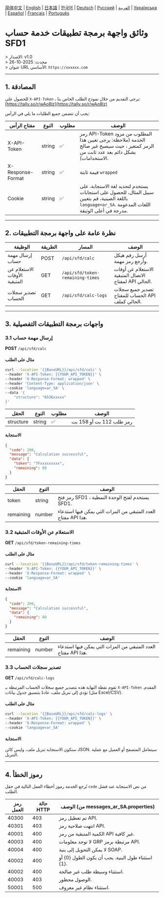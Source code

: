 [简体中文](./README.zh.md) | [English](./README.md) | [日本語](./README.ja.md) | [한국어](./README.ko.md) | [Deutsch](./README.de.md) | [Русский](./README.ru.md) | [العربية](./README.ar.md) | [Українська](./README.uk.md) | [Español](./README.es.md) | [Français](./README.fr.md) | [Português](./README.pt.md)

# وثائق واجهة برمجة تطبيقات خدمة حساب SFD1
&gt; الإصدار: v1.0    
&gt; محدث: 2025-10-26  
&gt;  عنوان URL الأساسي: `https://xxxxxx.com`  

---

## 1. المصادقة

للحصول على `X-API-Token` ، يرجى التقديم من خلال نموذج الطلب الخاص بنا: [https://tally.so/r/wAo8lz](https://tally.so/r/wAo8lz)

يجب أن تتضمن جميع الطلبات ما يلي في الرأس:

| مفتاح الرأس | النوع | مطلوب | الوصف |
|---|---|---|---|
| X-API-Token | string | ✅ | رمز API-Token المطلوب من مزود الخدمة (ملاحظة: يرجى تعيين هذا الرمز كمتغير ، حيث سيصبح غير صالح بشكل دائم بعد عدد ثابت من الاستخدامات). |
| X-Response-Format | string | ✅ | قيمة ثابتة `wrapped` |
| Cookie | string | ✅ | يستخدم لتحديد لغة الاستجابة. على سبيل المثال، للحصول على استجابات باللغة الصينية، قم بتعيين `language=ar_SA`. اللغات المدعومة مدرجة في أعلى الوثيقة. |

---

## 2. نظرة عامة على واجهة برمجة التطبيقات

| الوظيفة | الطريقة | المسار | الوصف |
|---|---|---|---|
| إرسال مهمة حساب | POST | `/api/sfd/calc` | أرسل رقم هيكل وأرجع رمز مهمة. |
| الاستعلام عن الأوقات المتبقية | GET | `/api/sfd/token-remaining-times`| الاستعلام عن أوقات الاتصال المتبقية لمفتاح API الحالي. |
| تصدير سجلات الحساب | GET | `/api/sfd/calc-logs` | تصدير جميع سجلات الحساب للمفتاح API الحالي كملف. |

---

## 3. واجهات برمجة التطبيقات التفصيلية

### 3.1 إرسال مهمة حساب
**POST** `/api/sfd/calc`

#### مثال على الطلب
```bash
curl --location '{{BaseURL}}/api/sfd/calc' \
--header 'X-API-Token: {{YOUR_API_TOKEN}}' \
--header 'X-Response-Format: wrapped' \
--header 'Content-Type: application/json' \
--cookie 'language=ar_SA' \
--data '{
    "structure": "6536xxxxx"
}'
```

| الحقل | النوع | مطلوب | الوصف |
|---|---|---|---|
| structure | string | ✅ | رمز طلب 112 بت أو 158 بت |

#### الاستجابة
```json
{
  "code": 200,
  "message": "Calculation successful",
  "data": {
    "token": "7Fxxxxxxxxx",
    "remaining": 80
  }
}
```

| الحقل | النوع | الوصف |
|---|---|---|
| token | string | رمز فتح SFD1 ، يستخدم لفتح الوحدة النمطية SFD1. |
| remaining | number | العدد المتبقي من المرات التي يمكن فيها استدعاء مفتاح API هذا. |


### 3.2 الاستعلام عن الأوقات المتبقية
**GET** `/api/sfd/token-remaining-times`

#### مثال على الطلب
```bash
curl --location '{{BaseURL}}/api/sfd/token-remaining-times' \
--header 'X-API-Token: {{YOUR_API_TOKEN}}' \
--header 'X-Response-Format: wrapped' \
--cookie 'language=ar_SA'
```

#### الاستجابة
```json
{
  "code": 200,
  "message": "Calculation successful",
  "data": {
    "remaining": 80
  }
}
```

| الحقل | النوع | الوصف |
|---|---|---|
| remaining | number | العدد المتبقي من المرات التي يمكن فيها استدعاء مفتاح API هذا. |


### 3.3 تصدير سجلات الحساب


**GET** `/api/sfd/calc-logs`




تقوم نقطة النهاية هذه بتصدير جميع سجلات الحساب المرتبطة بـ `X-API-Token` المقدم. تؤدي إلى تنزيل ملف، عادةً بتنسيق جدول بيانات (مثل Excel/CSV). 



#### مثال على الطلب


```bash
curl --location '{{BaseURL}}/api/sfd/calc-logs' \
--header 'X-API-Token: {{YOUR_API_TOKEN}}' \
--header 'X-Response-Format: wrapped' \
--cookie 'language=ar_SA'
```



#### الاستجابة


ستكون الاستجابة تنزيل ملف، وليس كائن JSON. سيتعامل المتصفح أو العميل مع عملية التنزيل. 



---




## 4. رموز الخطأ 



تُرجع الخدمة رموز أخطاء العمل التالية في حقل `code` من نص الاستجابة عند فشل الطلب. 



| رمز العمل | حالة HTTP | الوصف (من messages_ar_SA.properties) |
|---|---|---|
| 40300 | 403 | تم تعطيل رمز API. |
| 40301 | 403 | انتهت صلاحية رمز API. |
| 40001 | 400 | الكمية المتبقية من رمز API غير كافية. |
| 40003 | 400 | لا توجد معلومات GRP مرتبطة برمز API. |
| 40004 | 400 | لا يمكن التحويل إلى بنية SOAP. |
| 40002 | 400 | استثناء طول البنية. يجب أن يكون الطول {0} أو {1}. |
| 40002 | 400 | استثناء وسيطة طلب غير صالحة. |
| 40003 | 403 | الوصول محظور. |
| 50001 | 500 | استثناء نظام غير معروف. |
